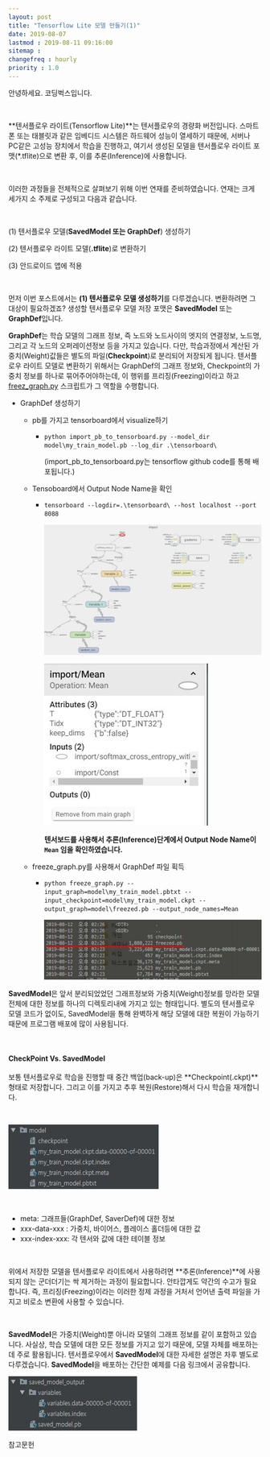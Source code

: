 ```yaml
---
layout: post
title: "Tensorflow Lite 모델 만들기(1)"
date: 2019-08-07
lastmod : 2019-08-11 09:16:00
sitemap :
changefreq : hourly
priority : 1.0
---
```


안녕하세요. 코딩벅스입니다.   

<br>

 **텐서플로우 라이트(Tensorflow Lite)**는 텐서플로우의 경량화 버전입니다. 스마트폰 또는 태블릿과 같은 임베디드 시스템은 하드웨어 성능이 열세하기 때문에, 서버나 PC같은 고성능 장치에서 학습을 진행하고, 여기서 생성된 모델을 텐서플로우 라이트 포맷(*.tflite)으로 변환 후, 이를 추론(Inference)에 사용합니다. 

<br>

이러한 과정들을 전체적으로 살펴보기 위해 이번 연재를 준비하였습니다. 연재는 크게 세가지 소 주제로 구성되고 다음과 같습니다. 

<br>

(1) 텐서플로우 모델(**SavedModel 또는 GraphDef**) 생성하기

(2) 텐서플로우 라이트 모델(**.tflite**)로 변환하기

(3) 안드로이드 앱에 적용

<br>

 먼저 이번 포스트에서는 **(1) 텐서플로우 모델 생성하기**를 다루겠습니다. 변환하려면 그 대상이 필요하겠죠? 생성할 텐서플로우 모델 저장 포맷은  **SavedModel** 또는 **GraphDef**입니다. 

 **GraphDef**는 학습 모델의 그래프 정보, 즉 노드와 노드사이의 엣지의 연결정보, 노드명, 그리고 각 노드의 오퍼레이션정보 등을 가지고 있습니다. 다만, 학습과정에서 계산된 가중치(Weight)값들은 별도의 파일(**Checkpoint**)로 분리되어 저장되게 됩니다. 텐서플로우 라이트 모델로 변환하기 위해서는 GraphDef의 그래프 정보와, Checkpoint의 가중치 정보를 하나로 묶어주어야하는데, 이 행위를 프리징(Freezing)이라고 하고 [freez_graph.py](https://github.com/tensorflow/tensorflow/blob/master/tensorflow/python/tools/freeze_graph.py) 스크립트가 그 역할을 수행합니다. 

* GraphDef 생성하기 

  * pb를 가지고 tensorboard에서 visualize하기

    * `python import_pb_to_tensorboard.py --model_dir model\my_train_model.pb --log_dir .\tensorboard\`

      (import_pb_to_tensorboard.py는 tensorflow github code를 통해 배포됩니다.)

      

  * Tensoboard에서 Output Node Name을 확인 

    * `tensorboard --logdir=.\tensorboard\ --host localhost --port 8088`

      

      ![tensorboard_1](https://github.com/junimnjw/junimnjw.github.io/blob/master/assets/img/tensorboard_1.JPG?raw=true)

      ![tensorboard2](https://github.com/junimnjw/junimnjw.github.io/blob/master/assets/img/tensorboard_2.JPG?raw=true)

      **텐서보드를 사용해서 추론(Inference)단계에서 Output Node Name이 `Mean` 임을 확인하였습니다.**

      

  * freeze_graph.py를 사용해서 GraphDef 파일 획득 

    * `python freeze_graph.py --input_graph=model\my_train_model.pbtxt --input_checkpoint=model\my_train_model.ckpt --output_graph=model\freezed.pb --output_node_names=Mean`

      ![결과](https://github.com/junimnjw/junimnjw.github.io/blob/master/assets/img/freezed.JPG?raw=true)

  

 **SavedModel**은 앞서 분리되었었던 그래프정보와 가중치(Weight)정보를 망라한 모델 전체에 대한 정보를 하나의 디렉토리내에 가지고 있는 형태입니다.  별도의 텐서플로우 모델 코드가 없이도, SavedModel을 통해 완벽하게 해당 모델에 대한 복원이 가능하기때문에 프로그램 배포에 많이 사용됩니다.   

<br>

#### CheckPoint Vs. SavedModel

 보통 텐서플로우로 학습을 진행할 때 중간 백업(back-up)은 **Checkpoint(.ckpt)**형태로 저장합니다. 그리고 이를 가지고 추후 복원(Restore)해서 다시 학습을 재개합니다. 

<br>

![freezing 이전의 저장된 checkpoint 파일들](https://github.com/junimnjw/junimnjw.github.io/blob/master/assets/img/ckptfile.JPG?raw=true)

<br>

* meta: 그래프들(GraphDef, SaverDef)에 대한 정보
* xxx-data-xxx : 가중치, 바이어스, 플레이스 홀더등에 대한 값
* xxx-index-xxx: 각 텐서와 값에 대한 테이블 정보

<br>

 위에서 저장한 모델을 텐서플로우 라이트에서 사용하려면 **추론(Inference)**에 사용되지 않는 군더더기는 싹 제거하는 과정이 필요합니다. 안타깝게도 약간의 수고가 필요합니다. 즉, 프리징(Freezing)이라는 이러한 정제 과정을 거처서 언어낸 출력 파일을 가지고 비로소 변환에 사용할 수 있습니다. 

<br>

 **SavedModel**은 가중치(Weight)뿐 아니라 모델의 그래프 정보를 같이 포함하고 있습니다. 사실상, 학습 모델에 대한 모든 정보를 가지고 있기 때문에, 모델 자체를 배포하는데 주로 활용됩니다. 텐서플로우에서 **SavedModel**에 대한 자세한 설명은 차후 별도로 다루겠습니다. **SavedModel**을 배포하는 간단한 예제를 다음 링크에서 공유합니다. 



!["생성결과"](https://github.com/junimnjw/junimnjw.github.io/blob/master/assets/img/savedmodel_captured.JPG?raw=true)



참고문헌

[1]:https://medium.com/@prasadpal107/saving-freezing-optimizing-for-inference-restoring-of-tensorflow-models-b4146deb21b5 "How to store, save and freeze a model"

